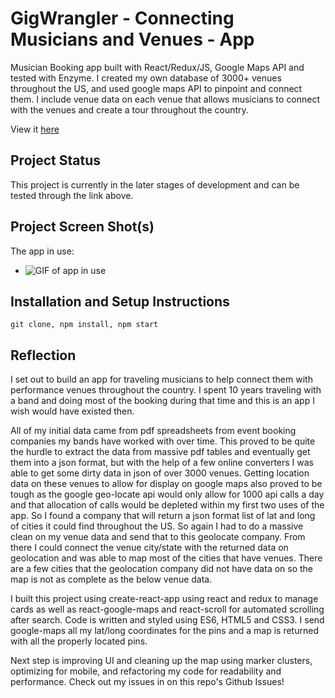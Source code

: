 # GigWrangler - Connecting Musicians and Venues -  App  

Musician Booking app built with React/Redux/JS, Google Maps API and tested with Enzyme. I created my own database of 3000+ venues throughout the US, and used google maps API to pinpoint and connect them. I include venue data on each venue that allows musicians to connect with the venues and create a tour throughout the country.

View it [here](https://adamj1232.github.io/Gig-Wrangler/)

## Project Status

This project is currently in the later stages of development and can be tested through the link above.

## Project Screen Shot(s)

The app in use:
* ![GIF of app in use](http://g.recordit.co/OjJVfQe1mI.gif)

## Installation and Setup Instructions

`git clone, npm install, npm start`

## Reflection

  I set out to build an app for traveling musicians to help connect them with performance venues throughout the country. I spent 10 years traveling with a band and doing most of the booking during that time and this is an app I wish would have existed then.

  All of my initial data came from pdf spreadsheets from event booking companies my bands have worked with over time. This proved to be quite the hurdle to extract the data from massive pdf tables and eventually get them into a json format, but with the help of a few online converters I was able to get some dirty data in json of over 3000 venues. Getting location data on these venues to allow for display on google maps also proved to be tough as the google geo-locate api would only allow for 1000 api calls a day and that allocation of calls would be depleted within my first two uses of the app. So I found a company that will return a json format list of lat and long of cities it could find throughout the US. So again I had to do a massive clean on my venue data and send that to this geolocate company. From there I could connect the venue city/state with the returned data on geolocation and was able to map most of the cities that have venues. There are a few cities that the geolocation company did not have data on so the map is not as complete as the below venue data.

  I built this project using create-react-app using react and redux to manage cards as well as react-google-maps and react-scroll for automated scrolling after search.
  Code is written and styled using ES6, HTML5 and CSS3.
  I send google-maps all my lat/long coordinates for the pins and a map is returned with all the properly located pins.

  Next step is improving UI and cleaning up the map using marker clusters, optimizing for mobile, and refactoring my code for readability and performance. Check out my issues in on this repo's Github Issues!
